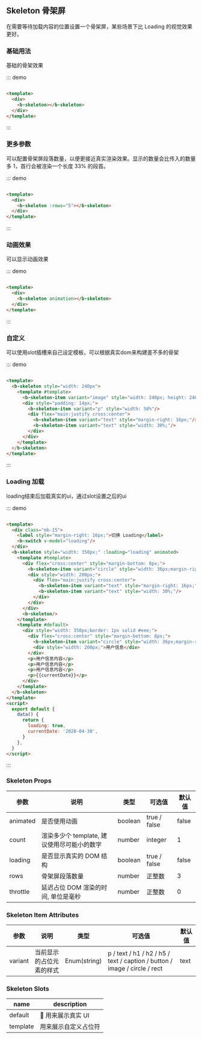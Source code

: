 ## Skeleton 骨架屏

在需要等待加载内容的位置设置一个骨架屏，某些场景下比 Loading 的视觉效果更好。

### 基础用法

基础的骨架效果

::: demo

```html

<template>
  <div>
    <b-skeleton></b-skeleton>
  </div>
</template>
```

:::

### 更多参数

可以配置骨架屏段落数量，以便更接近真实渲染效果。显示的数量会比传入的数量多 1，首行会被渲染一个长度 33% 的段首。

::: demo

```html

<template>
  <div>
    <b-skeleton :rows="5"></b-skeleton>
  </div>
</template>
```

:::

### 动画效果

可以显示动画效果

::: demo

```html

<template>
  <div>
    <b-skeleton animation></b-skeleton>
  </div>
</template>
```

:::

### 自定义

可以使用slot插槽来自己设定模板，可以根据真实dom来构建差不多的骨架

::: demo

```html

<template>
  <b-skeleton style="width: 240px">
    <template #template>
      <b-skeleton-item variant="image" style="width: 240px; height: 240px;"/>
      <div style="padding: 14px;">
        <b-skeleton-item variant="p" style="width: 50%"/>
        <div flex="main:justify cross:center">
          <b-skeleton-item variant="text" style="margin-right: 16px;"/>
          <b-skeleton-item variant="text" style="width: 30%;"/>
        </div>
      </div>
    </template>
  </b-skeleton>
</template>
```

:::

### Loading 加载

loading结束后加载真实的ui，通过slot设置之后的ui

::: demo

```html

<template>
  <div class="mb-15">
    <label style="margin-right: 16px;">切换 Loading</label>
    <b-switch v-model="loading"/>
  </div>
  <b-skeleton style="width: 350px;" :loading="loading" animated>
    <template #template>
      <div flex="cross:center" style="margin-bottom: 8px;">
        <b-skeleton-item variant="circle" style="width: 36px;margin-right: 8px;"/>
        <div style="width: 200px;">
          <div flex="main:justify cross:center">
            <b-skeleton-item variant="text" style="margin-right: 16px;"/>
            <b-skeleton-item variant="text" style="width: 30%;"/>
          </div>
        </div>
      </div>
      <b-skeleton/>
    </template>
    <template #default>
      <div style="width: 350px;border: 1px solid #eee;">
        <div flex="cross:center" style="margin-bottom: 8px;">
          <b-skeleton-item variant="circle" style="width: 36px;margin-right: 8px;"/>
          <div style="width: 200px;">用户信息</div>
        </div>
        <p>用户信息内容</p>
        <p>用户信息内容</p>
        <p>用户信息内容</p>
        <p>{{currentDate}}</p>
      </div>
    </template>
  </b-skeleton>
</template>
<script>
  export default {
    data() {
      return {
        loading: true,
        currentDate: '2020-04-30',
      }
    },
  }
</script>
```

:::

### Skeleton Props

| 参数     | 说明                                        | 类型    | 可选值       | 默认值 |
| -------- | ------------------------------------------- | ------- | ------------ | ------ |
| animated | 是否使用动画                                | boolean | true / false | false  |
| count    | 渲染多少个 template, 建议使用尽可能小的数字 | number  | integer      | 1      |
| loading  | 是否显示真实的 DOM 结构                     | boolean | true / false | false  |
| rows     | 骨架屏段落数量                              | number  | 正整数       | 3      |
| throttle | 延迟占位 DOM 渲染的时间, 单位是毫秒         | number  | 正整数       | 0      |

### Skeleton Item Attributes

| 参数    | 说明                     | 类型         | 可选值                                                               | 默认值 |
| ------- | ------------------------ | ------------ | -------------------------------------------------------------------- | ------ |
| variant | 当前显示的占位元素的样式 | Enum(string) | p / text / h1 / h2 / h5 / text / caption / button / image / circle / rect | text   |

### Skeleton Slots

| name     | description          |
| -------- | -------------------- |
| default  |  用来展示真实 UI     |
| template | 用来展示自定义占位符 |

